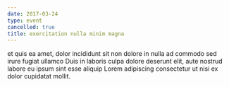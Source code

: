 ```yaml
---
date: 2017-03-24
type: event
cancelled: true
title: exercitation nulla minim magna
---
```

et quis ea amet, dolor incididunt sit non dolore in nulla ad commodo sed irure fugiat ullamco Duis in laboris culpa dolore deserunt elit, aute nostrud labore eu ipsum sint esse aliquip Lorem adipiscing consectetur ut nisi ex dolor cupidatat mollit.